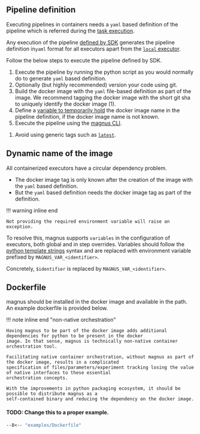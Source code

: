 ## Pipeline definition

Executing pipelines in containers needs a ```yaml``` based definition of the pipeline which is
referred during the [task execution](/concepts/executor/#step_execution).


Any execution of the pipeline [defined by SDK](/sdk) generates the pipeline
definition in```yaml``` format for all executors apart from the [```local``` executor](../local).


Follow the below steps to execute the pipeline defined by SDK.


<div class="annotate" markdown>

1. Execute the pipeline by running the python script as you would normally do to generate
```yaml``` based definition.
2. Optionally (but highly recommended) version your code using git.
2. Build the docker image with the ```yaml``` file-based definition as part of the image. We recommend
tagging the docker image with the short git sha to uniquely identify the docker image (1).
3. Define a [variable to temporarily hold](https://docs.python.org/3/library/string.html#template-strings) the docker image name in the
pipeline definition, if the docker image name is not known.
4. Execute the pipeline using the [magnus CLI](/usage/#usage).

</div>

1. Avoid using generic tags such as [```latest```](https://docs.docker.com/develop/dev-best-practices/).

## Dynamic name of the image


All containerized executors have a circular dependency problem.

- The docker image tag is only known after the creation of the image with the ```yaml``` based definition.
- But the ```yaml``` based definition needs the docker image tag as part of the definition.



!!! warning inline end

    Not providing the required environment variable will raise an exception.

To resolve this, magnus supports ```variables``` in the configuration of executors, both global and in step
overrides. Variables should follow the
[python template strings](https://docs.python.org/3/library/string.html#template-strings)
syntax and are replaced with environment variable prefixed by ```MAGNUS_VAR_<identifier>```.

Concretely, ```$identifier``` is replaced by ```MAGNUS_VAR_<identifier>```.


## Dockerfile

magnus should be installed in the docker image and available in the path. An example dockerfile is provided
below.

!!! note inline end "non-native orchestration"

    Having magnus to be part of the docker image adds additional dependencies for python to be present in the docker
    image. In that sense, magnus is technically non-native container orchestration tool.

    Facilitating native container orchestration, without magnus as part of the docker image, results in a complicated
    specification of files/parameters/experiment tracking losing the value of native interfaces to these essential
    orchestration concepts.

    With the improvements in python packaging ecosystem, it should be possible to distribute magnus as a
    self-contained binary and reducing the dependency on the docker image.

#### TODO: Change this to a proper example.
```dockerfile linenums="1"
--8<-- "examples/Dockerfile"
```

